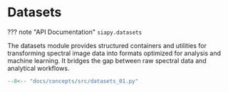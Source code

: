 # Datasets

??? note "API Documentation"
    `siapy.datasets`

The datasets module provides structured containers and utilities for transforming spectral image data into formats optimized for analysis and machine learning. It bridges the gap between raw spectral data and analytical workflows.

```python
--8<-- "docs/concepts/src/datasets_01.py"
```
